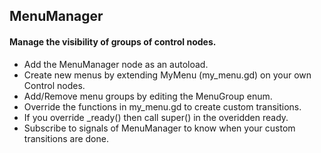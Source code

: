 ﻿## MenuManager

#### Manage the visibility of groups of control nodes.

- Add the MenuManager node as an autoload.
- Create new menus by extending MyMenu (my_menu.gd) on your own Control nodes.
- Add/Remove menu groups by editing the MenuGroup enum.
- Override the functions in my_menu.gd to create custom transitions.
- If you override _ready() then call super() in the overidden ready.
- Subscribe to signals of MenuManager to know when your custom transitions are done.